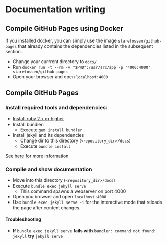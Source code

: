 # Documentation writing

## Compile GitHub Pages using Docker
If you installed docker, you can simply use the image `starefossen/github-pages` that already contains
the dependencies listed in the subsequent section.

* Change your currrent directory to `docs/`
* Run `docker run -t --rm -v "$PWD":/usr/src/app -p "4000:4000" starefossen/github-pages`
* Open your browser and open `localhost:4000`

## Compile GitHub Pages

### Install required tools and dependencies:

* [Install ruby 2.x or higher](https://www.ruby-lang.org/en/documentation/installation/)
* Install bundler:
  * Execute:`gem install bundler`
* Install jekyll and its dependencies
  * Change dir to this directory (`<repository_dir>/docs`) 
  * Execute `bundle install`

See [here](https://help.github.com/articles/setting-up-your-github-pages-site-locally-with-jekyll) for more information.

### Compile and show documentation

* Move into this directory (`<repository_dir>/docs`) 
* Execute `bundle exec jekyll serve`
  * This command spawns a webserver on port 4000
* Open you browser and open `localhost:4000`
* Use `bundle exec jekyll serve -i` for the interactive mode that reloads the page after content changes.

#### Troubleshooting

* **If** `bundle exec jekyll serve`
  **fails with** `bundler: command not found: jekyll`
  **try** `jekyll serve`
